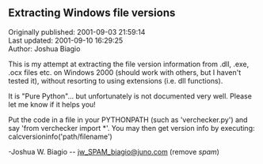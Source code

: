 ## Extracting Windows file versions  
Originally published: 2001-09-03 21:59:14  
Last updated: 2001-09-10 16:29:25  
Author: Joshua Biagio  
  
This is my attempt at extracting the file version information
from .dll, .exe, .ocx files etc. on Windows 2000
(should work with others, but I haven't tested it),
without resorting to using extensions (i.e. dll functions).

It is "Pure Python"... but unfortunately is not
documented very well. Please let me know if it helps you!

Put the code in a file in your PYTHONPATH (such as 'verchecker.py')
and say 'from verchecker import *'. You may then get version
info by executing: calcversioninfo('path/filename')

-Joshua W. Biagio -- jw_SPAM_biagio@juno.com (remove _spam_)
